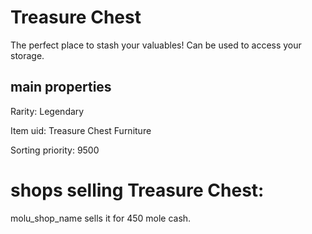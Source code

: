 # Treasure Chest

The perfect place to stash your valuables! Can be used to access your storage.

## main properties

Rarity: Legendary

Item uid: Treasure Chest Furniture

Sorting priority: 9500

# shops selling Treasure Chest:

molu_shop_name sells it for 450 mole cash.